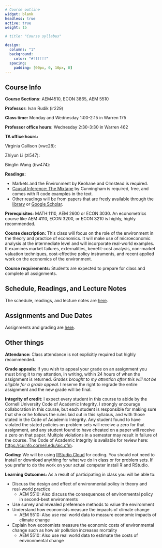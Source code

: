 ```yaml
---
# Course outline
widget: blank
headless: true
active: true
weight: 15

# title: "Course syllabus"

design:
  columns: "1"
  background:
    color: "#ffffff"
  spacing:
    padding: [00px, 0, 10px, 0]
---
```


## Course Info

**Course Sections:** AEM4510, ECON 3865, AEM 5510

**Professor:** Ivan Rudik (ir229)

**Class time:** Monday and Wednesday 1:00-2:15 in Warren 175

**Professor office hours:** Wednesday 2:30-3:30 in Warren 462

**TA office hours:**

Virginia Callison (vwc28): 

Zhiyun Li (zl547):

Binglin Wang (bw474): 

**Readings:**

- Markets and the Environment by Keohane and Olmstead is required.
- [Causal Inference: The Mixtape](https://mixtape.scunning.com/) by Cunningham is required, free, and comes with R code examples in the text.
- Other readings will be from papers that are freely available through the [library](https://www.library.cornell.edu/) or [Google Scholar](https://scholar.google.com/).

**Prerequisites:** MATH 1110, AEM 2600 or ECON 3030. An econometrics course like AEM 4110, ECON 3200, or ECON 3210 is highly, highly recommended.

**Course description:** This class will focus on the role of the environment in the theory and practice of economics. It will make use of microeconomic analysis at the intermediate level and will incorporate real-world examples. It examines market failures, externalities, benefit-cost analysis, non-market valuation techniques, cost-effective policy instruments, and recent applied work on the economics of the environment. 

**Course requirements:** Students are expected to prepare for class and complete all assignments.

## Schedule, Readings, and Lecture Notes

The schedule, readings, and lecture notes are [here](/lecture-notes/).

## Assignments and Due Dates

Assignments and grading are [here](/assignments/).

## Other things

**Attendance:** Class attendance is not explicitly required but highly recommended.

**Grade appeals:** If you wish to appeal your grade on an assignment you must bring it to my attention, in writing, within 24 hours of when the assignment is returned.  *Grades brought to my attention after this will not be eligible for a grade appeal.* I reserve the right to regrade the entire assignment and the new grade will be final.

**Integrity of credit:** I expect every student in this course to abide by the Cornell University Code of Academic Integrity. I strongly encourage collaboration in this course, but each student is responsible for making sure that she or he follows the rules laid out in this syllabus, and with those stated in the Code of Academic Integrity. Any student found to have violated the stated policies on problem sets will receive a zero for that assignment, and any student found to have cheated on a paper will receive a zero on that paper. Multiple violations in a semester may result in failure of the course. The Code of Academic Integrity is available for review here: https://cuinfo.cornell.edu/aic.cfm.

**Coding:** We will be using [RStudio Cloud](https://rstudio.cloud) for coding. You should not need to install or download anything for what we do in class or for problem sets. If you prefer to do the work on your actual computer install R and RStudio.

**Learning Outcomes:** As a result of participating in class you will be able to:
  - Discuss the design and effect of environmental policy in theory and real-world practice
      - AEM 5510: Also discuss the consequences of environmental policy in second-best environments
  - Use survey and revealed preference methods to value the environment
  - Understand how economists measure the impacts of climate change
      - AEM 5510: Also use real world data to measure economic impacts of climate change
  - Explain how economists measure the economic costs of environmental change such as how air pollution increases mortality 
      - AEM 5510: Also use real world data to estimate the costs of environmental change